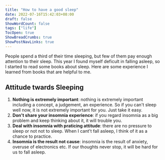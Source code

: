 ```yaml
---
title: "How to have a good sleep"
date: 2022-07-16T15:42:03+08:00
draft: false
ShowWordCount: false
tags: ["life"]
TocOpen: true
ShowBreadCrumbs: true
ShowPostNavLinks: true
---
```


People spend a third of their time sleeping, but few of them pay enough attention to their sleep. This year I found myself deficult in falling asleep, so I started to read some books about sleep. Here are some experience I learned from books that are helpful to me.

## Attitude twards Sleeping

1. **Nothing is extremely important**: nothing is extremely important including  a concept, a judgement, an experience. So if you can't sleep well now, it is not extremely important for you. Just take it easy.
2. **Don't share your insomnia experience**: if you regard insomnia as a big problem and keep thinking about it, it will trouble you.
3. **Deal with insomnia with praticing attitude**: there are no pressure to sleep or not not to sleep. When I cant't fall asleep, I think of it as a chance to practice.
4. **Insomnia is the result not cause**: insomnia is the result of anxiety, overuse of electronics etc.  If our thoughts never stop, it will be hard for us to fall asleep.

